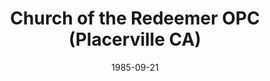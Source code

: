 ---
date: &id001 1985-09-21
end_date: null
location:
  address: null
  city: Placerville
  state: CA
minister: null
ministers: []
name: Church of the Redeemer OPC
names:
- end: 1989-04-04
  name: Church of the Redeemer OPC
  start: 1985-09-21
origination_date: *id001
raw_data: "AR\nPlacerville\nChurch of the Redeemer OPC (September 21, 1985\u2013April\
  \ 4, 1989)"
received_from: null
states:
- CA
status:
  active: false
  end_date: 1989-04-04
  reason: null
  received_from: null
  withdrawal_to: null
title: Church of the Redeemer OPC (Placerville CA)
year_established:
- 1985

---
